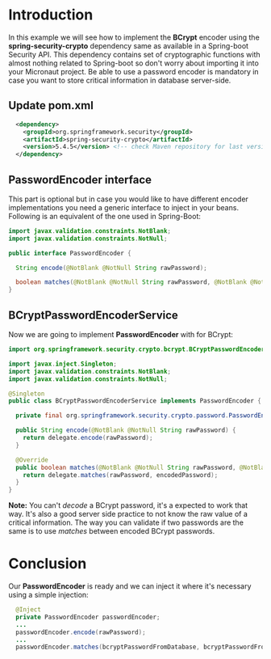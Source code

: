# Introduction

In this example we will see how to implement the **BCrypt** encoder using the **spring-security-crypto** dependency same as available in a Spring-boot Security API. This dependency contains set of cryptographic functions with almost nothing related to Spring-boot so don't worry about importing it into your Micronaut project. Be able to use a password encoder is mandatory in case you want to store critical information in database server-side.

## Update pom.xml

```xml
  <dependency>
    <groupId>org.springframework.security</groupId>
    <artifactId>spring-security-crypto</artifactId>
    <version>5.4.5</version> <!-- check Maven repository for last version-->
  </dependency>
```

## PasswordEncoder interface

This part is optional but in case you would like to have different encoder implementations you need a generic interface to inject in your beans. Following is an equivalent of the one used in Spring-Boot:

```java
import javax.validation.constraints.NotBlank;
import javax.validation.constraints.NotNull;

public interface PasswordEncoder {

  String encode(@NotBlank @NotNull String rawPassword);

  boolean matches(@NotBlank @NotNull String rawPassword, @NotBlank @NotNull String encodedPassword);
}
```

## BCryptPasswordEncoderService

Now we are going to implement **PasswordEncoder** with for BCrypt:

```java
import org.springframework.security.crypto.bcrypt.BCryptPasswordEncoder;

import javax.inject.Singleton;
import javax.validation.constraints.NotBlank;
import javax.validation.constraints.NotNull;

@Singleton
public class BCryptPasswordEncoderService implements PasswordEncoder {

  private final org.springframework.security.crypto.password.PasswordEncoder delegate = new BCryptPasswordEncoder();

  public String encode(@NotBlank @NotNull String rawPassword) {
    return delegate.encode(rawPassword);
  }

  @Override
  public boolean matches(@NotBlank @NotNull String rawPassword, @NotBlank @NotNull String encodedPassword) {
    return delegate.matches(rawPassword, encodedPassword);
  }
}
```

**Note:** You can't _decode_ a BCrypt password, it's a expected to work that way. It's also a good server side practice to not know the raw value of a critical information. The way you can validate if two passwords are the same is to use _matches_ between encoded BCrypt passwords.

# Conclusion

Our **PasswordEncoder** is ready and we can inject it where it's necessary using a simple injection:

```java
  @Inject
  private PasswordEncoder passwordEncoder;
  ...
  passwordEncoder.encode(rawPassword);
  ...
  passwordEncoder.matches(bcryptPasswordFromDatabase, bcryptPasswordFromRequest);
```
